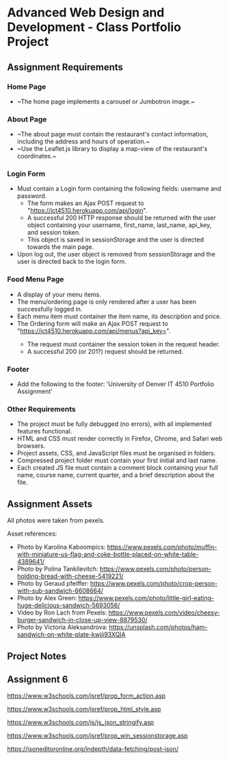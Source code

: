 # Advanced Web Design and Development - Class Portfolio Project

## Assignment Requirements

### Home Page

- ~The home page implements a carousel or Jumbotron image.~

### About Page

- ~The about page must contain the restaurant's contact information, including the address and hours of operation.~
- ~Use the Leaflet.js library to display a map-view of the restaurant's coordinates.~

### Login Form

- Must contain a Login form containing the following fields: username and password.
  - The form makes an Ajax POST request to "https://ict4510.herokuapp.com/api/login".
  - A successful 200 HTTP response should be returned with the user object containing your username, first_name, last_name, api_key, and session token.
  - This object is saved in sessionStorage and the user is directed towards the main page.
- Upon log out, the user object is removed from sessionStorage and the user is directed back to the login form.

### Food Menu Page

- A display of your menu items.
- The menu/ordering page is only rendered after a user has been successfully logged in.
- Each menu item must container the item name, its description and price.
- The Ordering form will make an Ajax POST request to "https://ict4510.herokuapp.com/api/menus?api_key=<your-api-key>".
	- The request must container the session token in the request header.
	- A successful 200 (or 201?) request should be returned.

### Footer

- Add the following to the footer: 'University of Denver IT 4510 Portfolio Assignment'

### Other Requirements

- The project must be fully debugged (no errors), with all implemented features functional.
- HTML and CSS must render correctly in Firefox, Chrome, and Safari web browsers.
- Project assets, CSS, and JavaScript files must be organised in folders.
- Compressed project folder must contain your first initial and last name.
- Each created JS file must contain a comment block containing your full name, course name, current quarter, and a brief description about the file.

## Assignment Assets

All photos were taken from pexels.

Asset references:

- Photo by Karolina Kaboompics: https://www.pexels.com/photo/muffin-with-miniature-us-flag-and-coke-bottle-placed-on-white-table-4389641/
- Photo by Polina Tankilevitch: https://www.pexels.com/photo/person-holding-bread-with-cheese-5419221/
- Photo by Geraud pfeiffer: https://www.pexels.com/photo/crop-person-with-sub-sandwich-6608664/
- Photo by Alex Green: https://www.pexels.com/photo/little-girl-eating-huge-delicious-sandwich-5693056/
- Video by Ron Lach from Pexels: https://www.pexels.com/video/cheesy-burger-sandwich-in-close-up-view-8879530/
- Photo by Victoria Aleksandrova: https://unsplash.com/photos/ham-sandwich-on-white-plate-kwjji93XQlA

## Project Notes

## Assignment 6

https://www.w3schools.com/jsref/prop_form_action.asp

https://www.w3schools.com/jsref/prop_html_style.asp

https://www.w3schools.com/js/js_json_stringify.asp

https://www.w3schools.com/jsref/prop_win_sessionstorage.asp

https://jsoneditoronline.org/indepth/data-fetching/post-json/
